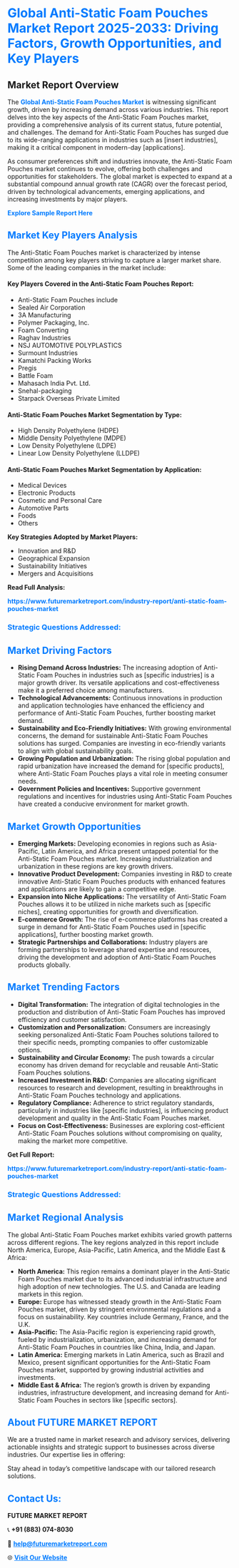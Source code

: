 <h1 style="color: #007BFF;">Global Anti-Static Foam Pouches Market Report 2025-2033: Driving Factors, Growth Opportunities, and Key Players</h1>

<section id="overview">
<h2>Market Report Overview</h2>
<p>The <a href="https://www.futuremarketreport.com/industry-report/anti-static-foam-pouches-market" style="color: #007BFF; text-decoration: none;"><strong>Global Anti-Static Foam Pouches Market</strong></a> is witnessing significant growth, driven by increasing demand across various industries. This report delves into the key aspects of the Anti-Static Foam Pouches market, providing a comprehensive analysis of its current status, future potential, and challenges. The demand for Anti-Static Foam Pouches has surged due to its wide-ranging applications in industries such as [insert industries], making it a critical component in modern-day [applications].</p>
<p>As consumer preferences shift and industries innovate, the Anti-Static Foam Pouches market continues to evolve, offering both challenges and opportunities for stakeholders. The global market is expected to expand at a substantial compound annual growth rate (CAGR) over the forecast period, driven by technological advancements, emerging applications, and increasing investments by major players.</p>
</section>

<section id="overview">
<p><a href="https://www.futuremarketreport.com/request-sample/reportId=100449" style="color: #007BFF; text-decoration: none;"><strong>Explore Sample Report Here</strong></a></p>
</section>

<section id="key-players">
<h2 style="color: #007BFF;">Market Key Players Analysis</h2>
<p>The Anti-Static Foam Pouches market is characterized by intense competition among key players striving to capture a larger market share. Some of the leading companies in the market include:</p>
<h4>Key Players Covered in the Anti-Static Foam Pouches Report:</h4>
<ul><li>Anti-Static Foam Pouches include</li><li>Sealed Air Corporation</li><li>3A Manufacturing</li><li>Polymer Packaging, Inc.</li><li>Foam Converting</li><li>Raghav Industries</li><li>NSJ AUTOMOTIVE POLYPLASTICS</li><li>Surmount Industries</li><li>Kamatchi Packing Works</li><li>Pregis</li><li>Battle Foam</li><li>Mahasach India Pvt. Ltd.</li><li>Snehal-packaging</li><li>Starpack Overseas Private Limited</li></ul>
<h4>Anti-Static Foam Pouches Market Segmentation by Type:</h4>
<ul><li>High Density Polyethylene (HDPE)</li><li>Middle Density Polyethylene (MDPE)</li><li>Low Density Polyethylene (LDPE)</li><li>Linear Low Density Polyethylene (LLDPE)</li></ul>

<h4>Anti-Static Foam Pouches Market Segmentation by Application:</h4>
<ul><li>Medical Devices</li><li>Electronic Products</li><li>Cosmetic and Personal Care</li><li>Automotive Parts</li><li>Foods</li><li>Others</li></ul>
<p><strong>Key Strategies Adopted by Market Players:</strong></p>
<ul>
<li>Innovation and R&D</li>
<li>Geographical Expansion</li>
<li>Sustainability Initiatives</li>
<li>Mergers and Acquisitions</li>
</ul>
</section>

<section>
<p><strong>Read Full Analysis: </strong></p><a href="https://www.futuremarketreport.com/industry-report/anti-static-foam-pouches-market" style="color: #007BFF; text-decoration: none;"><strong>https://www.futuremarketreport.com/industry-report/anti-static-foam-pouches-market</strong></a>
<h3 style="color: #007BFF;">Strategic Questions Addressed:</h3>
</section>

<section id="driving-factors">
<h2 style="color: #007BFF;">Market Driving Factors</h2>
<ul>
<li><strong>Rising Demand Across Industries:</strong> The increasing adoption of Anti-Static Foam Pouches in industries such as [specific industries] is a major growth driver. Its versatile applications and cost-effectiveness make it a preferred choice among manufacturers.</li>
<li><strong>Technological Advancements:</strong> Continuous innovations in production and application technologies have enhanced the efficiency and performance of Anti-Static Foam Pouches, further boosting market demand.</li>
<li><strong>Sustainability and Eco-Friendly Initiatives:</strong> With growing environmental concerns, the demand for sustainable Anti-Static Foam Pouches solutions has surged. Companies are investing in eco-friendly variants to align with global sustainability goals.</li>
<li><strong>Growing Population and Urbanization:</strong> The rising global population and rapid urbanization have increased the demand for [specific products], where Anti-Static Foam Pouches plays a vital role in meeting consumer needs.</li>
<li><strong>Government Policies and Incentives:</strong> Supportive government regulations and incentives for industries using Anti-Static Foam Pouches have created a conducive environment for market growth.</li>
</ul>
</section>

<section id="growth-opportunities">
<h2 style="color: #007BFF;">Market Growth Opportunities</h2>
<ul>
<li><strong>Emerging Markets:</strong> Developing economies in regions such as Asia-Pacific, Latin America, and Africa present untapped potential for the Anti-Static Foam Pouches market. Increasing industrialization and urbanization in these regions are key growth drivers.</li>
<li><strong>Innovative Product Development:</strong> Companies investing in R&D to create innovative Anti-Static Foam Pouches products with enhanced features and applications are likely to gain a competitive edge.</li>
<li><strong>Expansion into Niche Applications:</strong> The versatility of Anti-Static Foam Pouches allows it to be utilized in niche markets such as [specific niches], creating opportunities for growth and diversification.</li>
<li><strong>E-commerce Growth:</strong> The rise of e-commerce platforms has created a surge in demand for Anti-Static Foam Pouches used in [specific applications], further boosting market growth.</li>
<li><strong>Strategic Partnerships and Collaborations:</strong> Industry players are forming partnerships to leverage shared expertise and resources, driving the development and adoption of Anti-Static Foam Pouches products globally.</li>
</ul>
</section>

<section id="trending-factors">
<h2 style="color: #007BFF;">Market Trending Factors</h2>
<ul>
<li><strong>Digital Transformation:</strong> The integration of digital technologies in the production and distribution of Anti-Static Foam Pouches has improved efficiency and customer satisfaction.</li>
<li><strong>Customization and Personalization:</strong> Consumers are increasingly seeking personalized Anti-Static Foam Pouches solutions tailored to their specific needs, prompting companies to offer customizable options.</li>
<li><strong>Sustainability and Circular Economy:</strong> The push towards a circular economy has driven demand for recyclable and reusable Anti-Static Foam Pouches solutions.</li>
<li><strong>Increased Investment in R&D:</strong> Companies are allocating significant resources to research and development, resulting in breakthroughs in Anti-Static Foam Pouches technology and applications.</li>
<li><strong>Regulatory Compliance:</strong> Adherence to strict regulatory standards, particularly in industries like [specific industries], is influencing product development and quality in the Anti-Static Foam Pouches market.</li>
<li><strong>Focus on Cost-Effectiveness:</strong> Businesses are exploring cost-efficient Anti-Static Foam Pouches solutions without compromising on quality, making the market more competitive.</li>
</ul>
</section>

<section>
<p><strong>Get Full Report: </strong></p><a href="https://www.futuremarketreport.com/industry-report/anti-static-foam-pouches-market" style="color: #007BFF; text-decoration: none;"><strong>https://www.futuremarketreport.com/industry-report/anti-static-foam-pouches-market</strong></a>
<h3 style="color: #007BFF;">Strategic Questions Addressed:</h3>
</section>


<section id="regional-analysis">
<h2 style="color: #007BFF;">Market Regional Analysis</h2>
<p>The global Anti-Static Foam Pouches market exhibits varied growth patterns across different regions. The key regions analyzed in this report include North America, Europe, Asia-Pacific, Latin America, and the Middle East & Africa:</p>
<ul>
<li><strong>North America:</strong> This region remains a dominant player in the Anti-Static Foam Pouches market due to its advanced industrial infrastructure and high adoption of new technologies. The U.S. and Canada are leading markets in this region.</li>
<li><strong>Europe:</strong> Europe has witnessed steady growth in the Anti-Static Foam Pouches market, driven by stringent environmental regulations and a focus on sustainability. Key countries include Germany, France, and the U.K.</li>
<li><strong>Asia-Pacific:</strong> The Asia-Pacific region is experiencing rapid growth, fueled by industrialization, urbanization, and increasing demand for Anti-Static Foam Pouches in countries like China, India, and Japan.</li>
<li><strong>Latin America:</strong> Emerging markets in Latin America, such as Brazil and Mexico, present significant opportunities for the Anti-Static Foam Pouches market, supported by growing industrial activities and investments.</li>
<li><strong>Middle East & Africa:</strong> The region’s growth is driven by expanding industries, infrastructure development, and increasing demand for Anti-Static Foam Pouches in sectors like [specific sectors].</li>
</ul>
</section>

<footer>
<h2 style="color: #007BFF;">About FUTURE MARKET REPORT</h2>
<p>We are a trusted name in market research and advisory services, delivering actionable insights and strategic support to businesses across diverse industries. Our expertise lies in offering:</p>

<p>Stay ahead in today’s competitive landscape with our tailored research solutions.</p>

<h2 style="color: #007BFF;">Contact Us:</h2>
<p><strong>FUTURE MARKET REPORT</strong></p>
<p>📞 <strong>+91 (883) 074-8030</strong></p>
<p>📧 <strong><a href="mailto:help@futuremarketreport.com" style="color: #007BFF;">help@futuremarketreport.com</a></strong></p>
<p>🌐 <strong><a href="https://www.futuremarketreport.com/" style="color: #007BFF;">Visit Our Website</a></strong></p>
</footer>